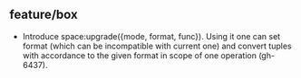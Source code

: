 ## feature/box

* Introduce space:upgrade({mode, format, func}). Using it one can set format
  (which can be incompatible with current one) and convert tuples with
  accordance to the given format in scope of one operation (gh-6437).

